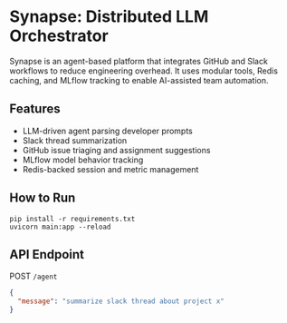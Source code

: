 # Synapse: Distributed LLM Orchestrator

Synapse is an agent-based platform that integrates GitHub and Slack workflows to reduce engineering overhead. It uses modular tools, Redis caching, and MLflow tracking to enable AI-assisted team automation.

## Features
- LLM-driven agent parsing developer prompts
- Slack thread summarization
- GitHub issue triaging and assignment suggestions
- MLflow model behavior tracking
- Redis-backed session and metric management

## How to Run
```
pip install -r requirements.txt
uvicorn main:app --reload
```

## API Endpoint
POST `/agent`
```json
{
  "message": "summarize slack thread about project x"
}
``` 
